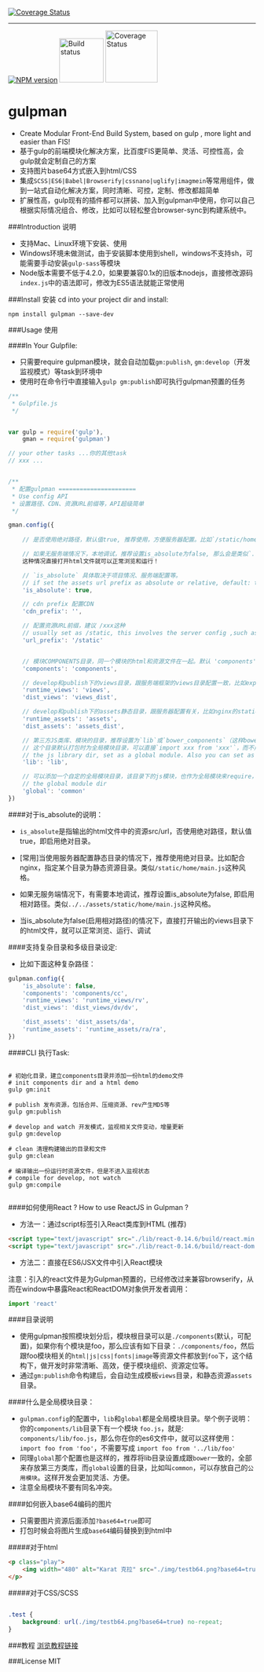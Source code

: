 
[![Coverage Status](https://raw.githubusercontent.com/xunuoi/gulpman/master/assets/logo.png)](http://karat.cc/article/56a351c3e48d2d05682aa0ac/)

-----

[![NPM version](https://img.shields.io/npm/v/gulpman.svg?style=flat-square)](http://badge.fury.io/js/gulpman)
<img src="https://raw.githubusercontent.com/xunuoi/gulpman/master/assets/build.png?style=flat-square" width="90" alt="Build status" />
<img src="https://raw.githubusercontent.com/xunuoi/gulpman/master/assets/coverage.png?style=flat-square" width="106" alt="Coverage Status" />


# gulpman

- Create Modular Front-End Build System, based on gulp , more light and easier than FIS!
- 基于gulp的前端模块化解决方案，比百度FIS更简单、灵活、可控性高，会gulp就会定制自己的方案
- 支持图片base64方式嵌入到html/CSS
- 集成`SCSS|ES6|Babel|Browserify|cssnano|uglify|imagmein`等常用组件，做到一站式自动化解决方案，同时清晰、可控，定制、修改都超简单
- 扩展性高，gulp现有的插件都可以拼装、加入到gulpman中使用，你可以自己根据实际情况组合、修改，比如可以轻松整合browser-sync到构建系统中。



###Introduction 说明
- 支持Mac、Linux环境下安装、使用
- Windows环境未做测试，由于安装脚本使用到shell，windows不支持sh，可能需要手动安装`gulp-sass`等模块
- Node版本需要不低于4.2.0，如果要兼容0.1x的旧版本nodejs，直接修改源码`index.js`中的语法即可，修改为ES5语法就能正常使用


###Install 安装
cd into your project dir and install:

`npm install gulpman --save-dev`



###Usage 使用


####In Your Gulpfile:

- 只需要require gulpman模块，就会自动加载`gm:publish`, `gm:develop`（开发监视模式）等task到环境中
- 使用时在命令行中直接输入`gulp gm:publish`即可执行gulpman预置的任务


```Javascript
/**
 * Gulpfile.js
 */


var gulp = require('gulp'),
    gman = require('gulpman')

// your other tasks ...你的其他task
// xxx ...


/**
 * 配置gulpman ======================
 * Use config API
 * 设置路径、CDN、资源URL前缀等，API超级简单
 */

gman.config({
    
    // 是否使用绝对路径，默认值true, 推荐使用，方便服务器配置。比如`/static/home/main.js`这种风格。

    // 如果无服务端情况下，本地调试，推荐设置is_absolute为false, 那么会是类似`../../assets/static/home/main.js`这种风格。
    这种情况直接打开html文件就可以正常浏览和运行！

    // `is_absolute` 具体取决于项目情况、服务端配置等。
    // if set the assets url prefix as absolute or relative, default: true
    'is_absolute': true,

    // cdn prefix 配置CDN
    'cdn_prefix': '', 

    // 配置资源URL前缀，建议 /xxx这种
    // usually set as /static, this involves the server config ,such as the static path of nginx
    'url_prefix': '/static' 


    // 模块COMPONENTS目录，同一个模块的html和资源文件在一起。默认 'components'即可
    'components': 'components',

    // develop和publish下的views目录，跟服务端框架的views目录配置一致，比如express
    'runtime_views': 'views',
    'dist_views': 'views_dist',

    // develop和publish下的assets静态目录，跟服务器配置有关，比如nginx的static目录指向
    'runtime_assets': 'assets',
    'dist_assets': 'assets_dist',

    // 第三方JS类库、模块的目录，推荐设置为`lib`或`bower_components`（这样bower可以直接安装到这个目录）
    // 这个目录默认打包时为全局模块目录，可以直接`import xxx from 'xxx'`，而不用加相对路径
    // the js library dir, set as a global module. Also you can set as bower_components
    'lib': 'lib', 

    // 可以添加一个自定的全局模块目录，该目录下的js模块，也作为全局模块来require，不需要相对路径。
    // the global module dir
    'global': 'common' 
})


```

####对于is_absolute的说明：

* `is_absolute`是指输出的html文件中的资源src/url，否使用绝对路径，默认值true，即启用绝对目录。 

* [常用]当使用服务器配置静态目录的情况下，推荐使用绝对目录。比如配合nginx，指定某个目录为静态资源目录。类似`/static/home/main.js`这种风格。

* 如果无服务端情况下，有需要本地调试，推荐设置is_absolute为false, 即启用相对路径。类似`../../assets/static/home/main.js`这种风格。

* 当is_absolute为false(启用相对路径)的情况下，直接打开输出的views目录下的html文件，就可以正常浏览、运行、调试



####支持复杂目录和多级目录设定:

* 比如下面这种复杂路径：

```Javascript
gulpman.config({
    'is_absolute': false,
    'components': 'components/cc',
    'runtime_views': 'runtime_views/rv',
    'dist_views': 'dist_views/dv/dv',

    'dist_assets': 'dist_assets/da',
    'runtime_assets': 'runtime_assets/ra/ra',
})
```



####CLI 执行Task:

```Shell

# 初始化目录，建立components目录并添加一份html的demo文件
# init components dir and a html demo
gulp gm:init

# publish 发布资源，包括合并、压缩资源、rev产生MD5等
gulp gm:publish

# develop and watch 开发模式，监视相关文件变动，增量更新
gulp gm:develop

# clean 清理构建输出的目录和文件
gulp gm:clean

# 编译输出一份运行时资源文件，但是不进入监视状态
# compile for develop, not watch
gulp gm:compile


```

####如何使用React ? How to use ReactJS in Gulpman ?

* 方法一：通过script标签引入React类库到HTML (推荐)

```html
<script type="text/javascript" src="./lib/react-0.14.6/build/react.min.js"></script>
<script type="text/javascript" src="./lib/react-0.14.6/build/react-dom.min.js"></script>
```

* 方法二：直接在ES6/JSX文件中引入React模块

注意：引入的react文件是为Gulpman预置的，已经修改过来兼容browserify，从而在window中暴露React和ReactDOM对象供开发者调用：

```Javascript
import 'react'
```



####目录说明

* 使用gulpman按照模块划分后，模块根目录可以是`./components`(默认，可配置)，如果你有个模块是foo，那么应该有如下目录：`./components/foo`，然后跟foo模块相关的`html|js|css|fonts|image`等资源文件都放到`foo`下，这个结构下，做开发时非常清晰、高效，便于模块组织、资源定位等。
* 通过`gm:publish`命令构建后，会自动生成模板`views`目录，和静态资源`assets`目录。



####什么是全局模块目录：

- `gulpman.config`的配置中，`lib`和`global`都是全局模块目录。举个例子说明：你的`components/lib`目录下有一个模块 `foo.js`，就是: `components/lib/foo.js`，那么你在你的es6文件中，就可以这样使用：`import foo from 'foo'`，不需要写成 `import foo from '../lib/foo'`
- 同理`global`那个配置也是这样的，推荐将lib目录设置成跟`bower`一致的，全部来存放第三方类库，而`global`设置的目录，比如叫`common`，可以存放自己的`公用模块`。这样开发会更加灵活、方便。
- 注意全局模块不要有同名冲突。


####如何嵌入base64编码的图片

* 只需要图片资源后面添加`?base64=true`即可
* 打包时候会将图片生成`base64`编码替换到到html中


#####对于html
```html
<p class="play"> 
    <img width="480" alt="Karat 克拉" src="./img/testb64.png?base64=true" />
</p>
```

#####对于CSS/SCSS

```css

.test {
    background: url(./img/testb64.png?base64=true) no-repeat;
}
```



###教程
[浏览教程链接](http://karat.cc/article/56a351c3e48d2d05682aa0ac "karat.cc")

###License
MIT
